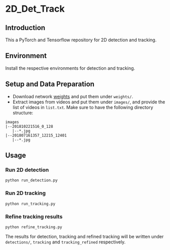 # 2D_Det_Track
## Introduction
This a PyTorch and Tensorflow repository for 2D detection and tracking.
## Environment
Install the respective environments for detection and tracking.
## Setup and Data Preparation
- Download network [weights](https://drive.google.com/drive/folders/1i7ZAcCthN12l9Fk64kChkboq0BKKn9Rz?usp=sharing) and put them under `weights/`. 
- Extract images from videos and put them under ``images/``, and provide the list of videos in `list.txt`. Make sure to have the following directory structure:

```
images
|--201810221516_0_128
   |--*.jpg
|--201807161357_12215_12401
   |--*.jpg
```   
## Usage
### Run 2D detection
```
python run_detection.py
```
### Run 2D tracking
```
python run_tracking.py
```
### Refine tracking results
```
python refine_tracking.py
```
The results for detection, tracking and refined tracking will be written under ``detections/``, ``tracking`` and ``tracking_refined`` respectively.
